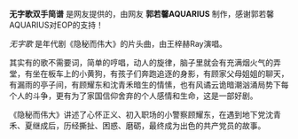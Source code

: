 

**无字歌双手简谱** 是网友提供的，由网友 **郭若馨AQUARIUS** 制作，感谢郭若馨AQUARIUS对EOP的支持！

_无字歌_ 是年代剧《隐秘而伟大》的片头曲，由王梓赫Ray演唱。

其实有的歌不需要词，简单的哼唱，动人的旋律，脑子里就会有充满烟火气的弄堂，有坐在板车上的小黄狗，有孩子们奔跑追逐的身影，有顾家父母姐姐的聊天，有漏雨的亭子间，有顾耀东和沈青禾暗生的情愫，也有风谲云诡暗潮汹涌局势下每个人的斗争，更有为了家国信仰舍弃的个人感情和生命，这是一部好剧。

《隐秘而伟大》讲述了心怀正义、初入职场的小警察顾耀东，在遇到地下党沈青禾、夏继成后，历经撕扯、困惑、磨砺，最终成为出色的共产党员的故事。

